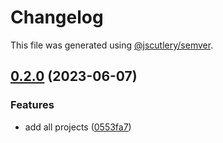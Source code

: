 # Changelog

This file was generated using [@jscutlery/semver](https://github.com/jscutlery/semver).

## [0.2.0](https://github.com/worldprinter/lowcode/compare/v0.1.0...v0.2.0) (2023-06-07)


### Features

* add all projects ([0553fa7](https://github.com/worldprinter/lowcode/commit/0553fa7926f4c9058df2a36cfb656d11de3bb5da))
